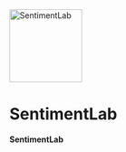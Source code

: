 <img src="https://projekt-henna.vercel.app/favicon.ico" alt="SentimentLab" width="128" height="128">

# SentimentLab
**SentimentLab**
